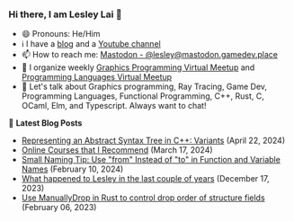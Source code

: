 ### Hi there, I am Lesley Lai 👋
- 😄 Pronouns: He/Him
- ℹ️ I have a [blog](https://lesleylai.info/) and a [Youtube channel](https://www.youtube.com/channel/UCw6w2apOo7DuUoDz0vHAVxQ)
- 📫 How to reach me: [Mastodon - @lesley@mastodon.gamedev.place](https://mastodon.gamedev.place/@lesley)
- 🤝 I organize weekly [Graphics Programming Virtual Meetup](https://www.meetup.com/Graphics-Programming-Virtual-Meetup) and [Programming Languages Virtual Meetup
](https://www.meetup.com/programming-languages-toronto-meetup/)
- 💬 Let's talk about Graphics programming, Ray Tracing, Game Dev, Programming Languages, Functional Programming, C++, Rust, C, OCaml, Elm, and Typescript. Always want to chat!

📕 **Latest Blog Posts**
<!-- BLOG-POST-LIST:START -->
- [Representing an Abstract Syntax Tree in C++: Variants](https://lesleylai.info/en/ast-in-cpp-part-1-variant) (April 22, 2024)
- [Online Courses that I Recommend](https://lesleylai.info/en/moocs) (March 17, 2024)
- [Small Naming Tip: Use &quot;from&quot; Instead of &quot;to&quot; in Function and Variable Names](https://lesleylai.info/en/from_vs_to_in_names) (February 10, 2024)
- [What happened to Lesley in the last couple of years](https://lesleylai.info/en/2023-life-update) (December 17, 2023)
- [Use ManuallyDrop in Rust to control drop order of structure fields](https://lesleylai.info/en/rust-manually-drop) (February 06, 2023)

<!-- BLOG-POST-LIST:END -->
